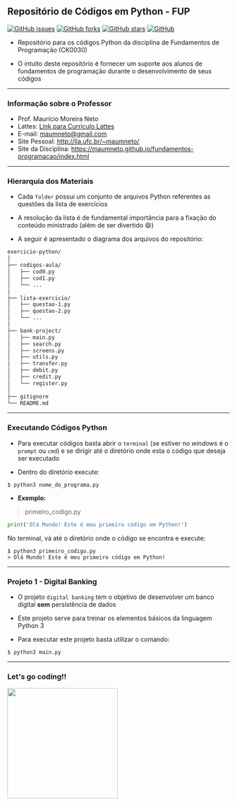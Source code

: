 ## <b>Repositório de Códigos em Python - FUP</b>
[![GitHub issues](https://img.shields.io/github/issues/maumneto/exercicio-python)](https://github.com/maumneto/exercicio-python/issues)
[![GitHub forks](https://img.shields.io/github/forks/maumneto/exercicio-python)](https://github.com/maumneto/exercicio-python/network)
[![GitHub stars](https://img.shields.io/github/stars/maumneto/exercicio-python)](https://github.com/maumneto/exercicio-python/stargazers)
[![GitHub](https://img.shields.io/badge/version-1.0.0-orange)](https://img.shields.io/badge/version-1.0.0-orange)

- Repositório para os códigos Python da disciplina de Fundamentos de Programação (CK0030)
  
- O intuito deste repositório é fornecer um suporte aos alunos de fundamentos de programação durante o desenvolvimento de seus códigos 
  
-----
### <b>Informação sobre o Professor</b>
- Prof. Maurício Moreira Neto
- Lattes: [Link para Currículo Lattes](http://lattes.cnpq.br/7534400645876830)
- E-mail: <maumneto@gmail.com>
- Site Pessoal: http://lia.ufc.br/~maumneto/
- Site da Disciplina: https://maumneto.github.io/fundamentos-programacao/index.html

-----
### <b>Hierarquia dos Materiais</b>
- Cada `folder` possui um conjunto de arquivos Python referentes as questões da lista de exercícios
  
- A resolução da lista é de fundamental importância para a fixação do conteúdo ministrado (além de ser divertido :smile:)
  
- A seguir é apresentado o diagrama dos arquivos do repositório: 
  
```bash
exercicio-python/
│
├── codigos-aula/
│   ├── cod0.py
│   ├── cod1.py
│   └── ...
│
├── lista-exercicio/
│   ├── questao-1.py
│   ├── questao-2.py
│   └── ...
│
├── bank-project/
│   ├── main.py
│   ├── search.py
│   ├── screens.py
│   ├── utils.py
│   ├── transfer.py
│   ├── debit.py
│   ├── credit.py
│   └── register.py
│
├── gitignore
└── README.md
```

-----
### <b>Executando Códigos Python</b>
- Para executar códigos basta abrir o `terminal` (se estiver no *windows* é o `prompt` ou `cmd`) e se dirigir até o diretório onde esta o código que deseja ser executado
  
- Dentro do diretório execute:
~~~console
$ python3 nome_do_programa.py
~~~

- <b>Exemplo:</b>

> primeiro_codigo.py
~~~python
print('Olá Mundo! Este é meu primeiro código em Python!')
~~~
No terminal, vá até o diretório onde o código se encontra e execute:
 
~~~console
$ python3 primeiro_codigo.py
> Olá Mundo! Este é meu primeiro código em Python!
~~~

-----
### <b>Projeto 1 - Digital Banking</b>
- O projeto `digital banking` tem o objetivo de desenvolver um banco digital <b>sem</b> persistência de dados

- Este projeto serve para treinar os elementos básicos da linguagem Python 3

- Para executar este projeto basta utilizar o comando:

```console
$ python3 main.py
``` 

-----
### <b>Let's go coding!!</b>

<img src="https://media.giphy.com/media/LmNwrBhejkK9EFP504/giphy.gif" width="250" height="250" />

